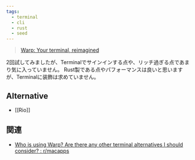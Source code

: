 ```yaml
---
tags:
  - terminal
  - cli
  - rust
  - seed
---
```

> [Warp: Your terminal, reimagined](https://www.warp.dev/)

2回試してみましたが、Terminalでサインインする点や、リッチ過ぎる点であまり気に入っていません。
Rust製である点やパフォーマンスは良いと思いますが、Terminalに装飾は求めていません。
## Alternative
- [[Rio]]

## 関連
- [Who is using Warp? Are there any other terminal alternatives I should consider? : r/macapps](https://www.reddit.com/r/macapps/comments/18sibbd/who_is_using_warp_are_there_any_other_terminal/)
